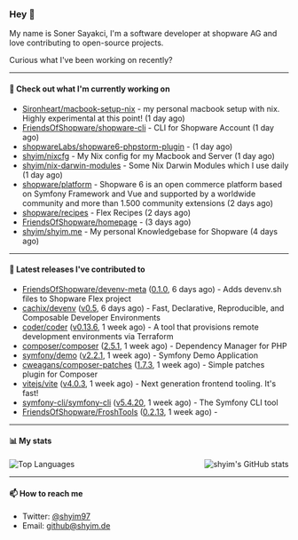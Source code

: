 ### Hey 👋

My name is Soner Sayakci, I'm a software developer at shopware AG and love contributing to open-source projects.

Curious what I've been working on recently?

---

#### 👷 Check out what I'm currently working on

- [Sironheart/macbook-setup-nix](https://github.com/Sironheart/macbook-setup-nix) - my personal macbook setup with nix. Highly experimental at this point! (1 day ago)
- [FriendsOfShopware/shopware-cli](https://github.com/FriendsOfShopware/shopware-cli) - CLI for Shopware Account (1 day ago)
- [shopwareLabs/shopware6-phpstorm-plugin](https://github.com/shopwareLabs/shopware6-phpstorm-plugin) -  (1 day ago)
- [shyim/nixcfg](https://github.com/shyim/nixcfg) - My Nix config for my Macbook and Server (1 day ago)
- [shyim/nix-darwin-modules](https://github.com/shyim/nix-darwin-modules) - Some Nix Darwin Modules which I use daily (1 day ago)
- [shopware/platform](https://github.com/shopware/platform) - Shopware 6 is an open commerce platform based on Symfony Framework and Vue and supported by a worldwide community and more than 1.500 community extensions (2 days ago)
- [shopware/recipes](https://github.com/shopware/recipes) - Flex Recipes (2 days ago)
- [FriendsOfShopware/homepage](https://github.com/FriendsOfShopware/homepage) -  (3 days ago)
- [shyim/shyim.me](https://github.com/shyim/shyim.me) - My personal Knowledgebase for Shopware (4 days ago)

---

#### 🔭 Latest releases I've contributed to

- [FriendsOfShopware/devenv-meta](https://github.com/FriendsOfShopware/devenv-meta) ([0.1.0](https://github.com/FriendsOfShopware/devenv-meta/releases/tag/0.1.0), 6 days ago) - Adds devenv.sh files to Shopware Flex project
- [cachix/devenv](https://github.com/cachix/devenv) ([v0.5](https://github.com/cachix/devenv/releases/tag/v0.5), 6 days ago) - Fast, Declarative, Reproducible, and Composable Developer Environments
- [coder/coder](https://github.com/coder/coder) ([v0.13.6](https://github.com/coder/coder/releases/tag/v0.13.6), 1 week ago) - A tool that provisions remote development environments via Terraform
- [composer/composer](https://github.com/composer/composer) ([2.5.1](https://github.com/composer/composer/releases/tag/2.5.1), 1 week ago) - Dependency Manager for PHP
- [symfony/demo](https://github.com/symfony/demo) ([v2.2.1](https://github.com/symfony/demo/releases/tag/v2.2.1), 1 week ago) - Symfony Demo Application
- [cweagans/composer-patches](https://github.com/cweagans/composer-patches) ([1.7.3](https://github.com/cweagans/composer-patches/releases/tag/1.7.3), 1 week ago) - Simple patches plugin for Composer
- [vitejs/vite](https://github.com/vitejs/vite) ([v4.0.3](https://github.com/vitejs/vite/releases/tag/v4.0.3), 1 week ago) - Next generation frontend tooling. It&#39;s fast!
- [symfony-cli/symfony-cli](https://github.com/symfony-cli/symfony-cli) ([v5.4.20](https://github.com/symfony-cli/symfony-cli/releases/tag/v5.4.20), 1 week ago) - The Symfony CLI tool
- [FriendsOfShopware/FroshTools](https://github.com/FriendsOfShopware/FroshTools) ([0.2.13](https://github.com/FriendsOfShopware/FroshTools/releases/tag/0.2.13), 1 week ago) - 

---

#### 📊 My stats

<img align="right" alt="shyim's GitHub stats" src="https://github-readme-stats.vercel.app/api?username=shyim&count_private=1&show_icons=true&" />

![Top Languages](https://github-readme-stats.vercel.app/api/top-langs/?username=shyim)

---

#### 📫 How to reach me

- Twitter: [@shyim97](https://twitter.com/shyim97)
- Email: [github@shyim.de](mailto://github@shyim.de)

